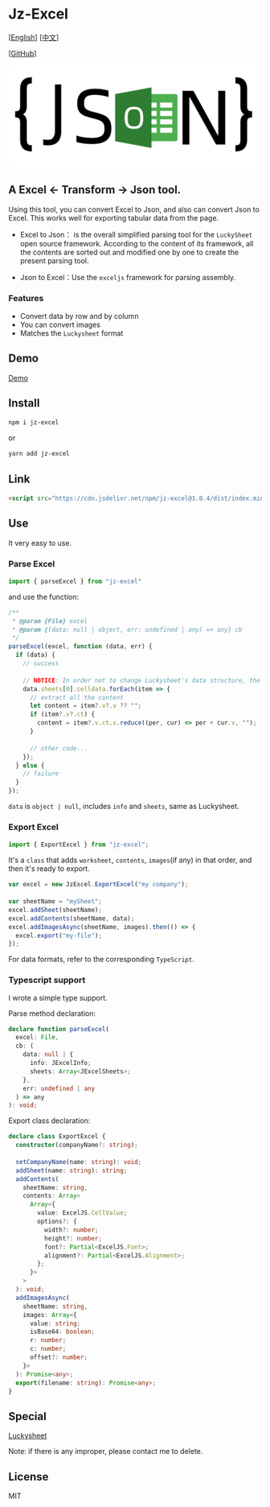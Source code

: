 # Jz-Excel

[[English](./README.md)] [[中文](./README_cn.md)]

[[GitHub](https://github.com/jeremyjone/jz-excel)]

![](./src/assets/logo.png)

## A Excel ← Transform → Json tool.

Using this tool, you can convert Excel to Json, and also can convert Json to Excel. This works well for exporting tabular data from the page.

- Excel to Json： is the overall simplified parsing tool for the `LuckySheet` open source framework. According to the content of its framework, all the contents are sorted out and modified one by one to create the present parsing tool.

- Json to Excel：Use the `exceljs` framework for parsing assembly.

### Features

- Convert data by row and by column
- You can convert images
- Matches the `Luckysheet` format

## Demo

[Demo](https://desktop.jeremyjone.com/example/jz-excel.html)

## Install

```bash
npm i jz-excel
```

or

```bash
yarn add jz-excel
```

## Link

```html
<script src="https://cdn.jsdelivr.net/npm/jz-excel@1.0.4/dist/index.min.js"></script>
```

## Use

It very easy to use.

### Parse Excel

```js
import { parseExcel } from "jz-excel"
```

and use the function:

```js
/**
 * @param {File} excel
 * @param {(data: null | object, err: undefined | any) => any} cb
 */
parseExcel(excel, function (data, err) {
  if (data) {
    // success

    // NOTICE: In order not to change Luckysheet's data structure, the text content may come in two formats that require some processing
    data.sheets[0].celldata.forEach(item => {
      // extract all the content
      let content = item?.v?.v ?? "";
      if (item?.v?.ct) {
        content = item?.v.ct.s.reduce((per, cur) => per + cur.v, "");
      }

      // other code...
    });
  } else {
    // failure
  }
});
```

`data` is `object | null`, includes `info` and `sheets`, same as Luckysheet.

### Export Excel

```js
import { ExportExcel } from "jz-excel";
```

It's a `class` that adds `worksheet`, `contents`, `images`(if any) in that order, and then it's ready to export.

```js
var excel = new JzExcel.ExportExcel("my company");

var sheetName = "mySheet";
excel.addSheet(sheetName);
excel.addContents(sheetName, data);
excel.addImagesAsync(sheetName, images).then(() => {
  excel.export("my-file");
});
```

For data formats, refer to the corresponding `TypeScript`.

### Typescript support

I wrote a simple type support.

Parse method declaration:

```ts
declare function parseExcel(
  excel: File,
  cb: (
    data: null | {
      info: JExcelInfo;
      sheets: Array<JExcelSheets>;
    },
    err: undefined | any
  ) => any
): void;
```

Export class declaration:

```ts
declare class ExportExcel {
  constructor(companyName?: string);

  setCompanyName(name: string): void;
  addSheet(name: string): string;
  addContents(
    sheetName: string,
    contents: Array<
      Array<{
        value: ExcelJS.CellValue;
        options?: {
          width?: number;
          height?: number;
          font?: Partial<ExcelJS.Font>;
          alignment?: Partial<ExcelJS.Alignment>;
        };
      }>
    >
  ): void;
  addImagesAsync(
    sheetName: string,
    images: Array<{
      value: string;
      isBase64: boolean;
      r: number;
      c: number;
      offset?: number;
    }>
  ): Promise<any>;
  export(filename: string): Promise<any>;
}
```

## Special

[Luckysheet](https://github.com/mengshukeji/Luckysheet)

Note: if there is any improper, please contact me to delete.

## License

MIT
